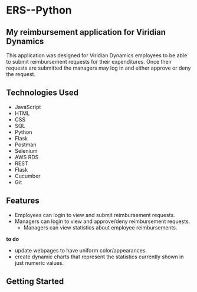 # ERS--Python
## My reimbursement application for Viridian Dynamics
This application was designed for Viridian Dynamics employees to be able to submit reimbursement requests for their expenditures. Once their requests are submitted the managers may log in and either approve or deny the request.

## Technologies Used
- JavaScript 
- HTML
- CSS 
- SQL 
- Python 
- Flask 
- Postman 
- Selenium 
- AWS RDS
- REST 
- Flask 
- Cucumber 
- Git

## Features
- Employees can login to view and submit reimbursement requests.
- Managers can login to view and approve/deny reimbursement requests.
  - Managers can view statistics about employee reimbursements.

**to do**
- update webpages to have uniform color/appearances.
- create dynamic charts that represent the statistics currently shown in just numeric values.

## Getting Started
